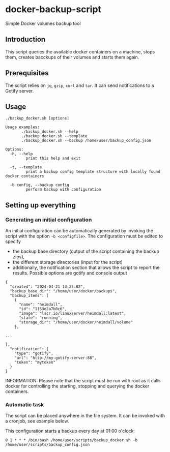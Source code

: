 # docker-backup-script
Simple Docker volumes backup tool

## Introduction
This script queries the available docker containers on a machine, stops them, creates bacckups of their volumes and starts them again.

## Prerequisites
The script relies on ``jq``, ``gzip``, ``curl`` and ``tar``. It can send notifications to a Gotify server.

## Usage

```
./backup_docker.sh [options]

Usage examples:
       ./backup_docker.sh --help
       ./backup_docker.sh --template
       ./backup_docker.sh --backup /home/user/backup_config.json

Options:
  -h, --help
         print this help and exit

  -t, --template
         print a backup config template structure with locally found docker containers

  -b config, --backup config
         perform backup with configuration
```

## Setting up everything
### Generating an initial configuration
An initial configuration can be automatically generated by invoking the script with the option ``-b <configfile>``. The configuration must be edited to specify

* the backup base directory (output of the script containing the backup zips),
* the different storage directories (input for the script)
* additionally, the notification section that allows the script to report the results. Possible options are gotify and console output

```
{
  "created": "2024-04-21 14:35:02",
  "backup_base_dir": "/home/user/docker/backups",
  "backup_items": [
    {
      "name": "heimdall",
      "id": "1153e2a7b0c6",
      "image": "lscr.io/linuxserver/heimdall:latest",
      "state": "running",
      "storage_dir": "/home/user/docker/heimdall/volume"
    },

...

],
  "notification": {
    "type": "gotify",
    "url": "http://my-gotify-server:88",
    "token": "mytoken"
  }
}
```

INFORMATION: Please note that the script must be run with root as it calls docker for controlling the starting, stopping and querying the docker containers.

### Automatic task
The script can be placed anywhere in the file system. It can be invoked with a cronjob, see example below.

This configuration starts a backup every day at 01:00 o'clock:

```
0 1 * * * /bin/bash /home/user/scripts/backup_docker.sh -b /home/user/scripts/backup_config.json
```
